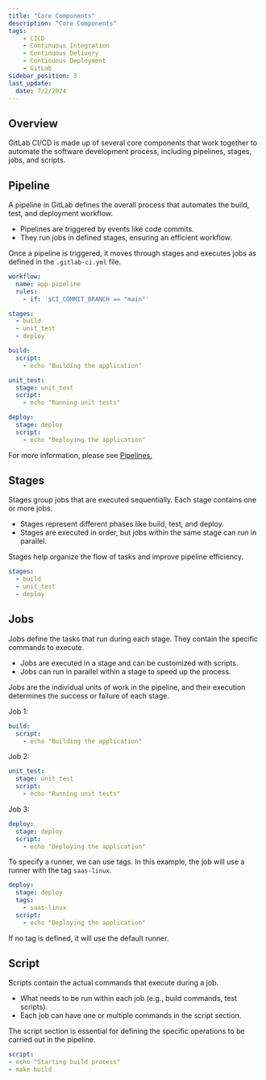 ```yaml
---
title: "Core Components"
description: "Core Components"
tags: 
    - CICD
    - Continuous Integration
    - Continuous Delivery
    - Continuous Deployment
    - GitLab
sidebar_position: 3
last_update:
  date: 7/2/2024
---
```



## Overview 

GitLab CI/CD is made up of several core components that work together to automate the software development process, including pipelines, stages, jobs, and scripts.  

## Pipeline  

A pipeline in GitLab defines the overall process that automates the build, test, and deployment workflow.

- Pipelines are triggered by events like code commits.
- They run jobs in defined stages, ensuring an efficient workflow.

Once a pipeline is triggered, it moves through stages and executes jobs as defined in the `.gitlab-ci.yml` file.

```yaml
workflow:
  name: app-pipeline
  rules:
    - if: '$CI_COMMIT_BRANCH == "main"'

stages:
  - build 
  - unit_test
  - deploy

build:
  script:
    - echo "Building the application"

unit_test:
  stage: unit_test
  script:
    - echo "Running unit tests"

deploy:
  stage: deploy
  script:
    - echo "Deploying the application"
```

For more information, please see [Pipelines.](/docs/017-Version-Control-and-CICD/010-GitLab/004-Pipelines.md)

## Stages  

Stages group jobs that are executed sequentially. Each stage contains one or more jobs.

- Stages represent different phases like build, test, and deploy.
- Stages are executed in order, but jobs within the same stage can run in parallel.

Stages help organize the flow of tasks and improve pipeline efficiency.

```yaml
stages:
  - build
  - unit_test
  - deploy
```

## Jobs  

Jobs define the tasks that run during each stage. They contain the specific commands to execute.

- Jobs are executed in a stage and can be customized with scripts.
- Jobs can run in parallel within a stage to speed up the process.

Jobs are the individual units of work in the pipeline, and their execution determines the success or failure of each stage.

Job 1:

```yaml
build:
  script:
    - echo "Building the application"
```

Job 2:

```yaml
unit_test:
  stage: unit_test
  script:
    - echo "Running unit tests"
```

Job 3:

```yaml
deploy:
  stage: deploy
  script:
    - echo "Deploying the application"
```

To specify a runner, we can use tags. In this example, the job will use a runner with the tag `saas-linux`.

```yaml
deploy:
  stage: deploy
  tags:
    - saas-linux
  script:
    - echo "Deploying the application"
``` 

If no tag is defined, it will use the default runner.

 

## Script  

Scripts contain the actual commands that execute during a job.

- What needs to be run within each job (e.g., build commands, test scripts).
- Each job can have one or multiple commands in the script section.

The script section is essential for defining the specific operations to be carried out in the pipeline.

```yaml
script:
- echo "Starting build process"
- make build
```
